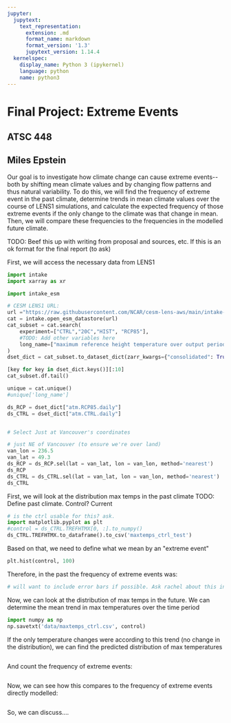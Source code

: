 ```yaml
---
jupyter:
  jupytext:
    text_representation:
      extension: .md
      format_name: markdown
      format_version: '1.3'
      jupytext_version: 1.14.4
  kernelspec:
    display_name: Python 3 (ipykernel)
    language: python
    name: python3
---
```


# Final Project: Extreme Events
## ATSC 448
## Miles Epstein

Our goal is to investigate how climate change can cause extreme events--both by shifting mean climate values and by changing flow patterns and thus natural variability. To do this, we will find the frequency of extreme event in the past climate, determine trends in mean climate values over the course of LENS1 simulations, and calculate the expected frequency of those extreme events if the only change to the climate was that change in mean. Then, we will compare these frequencies to the frequencies in the modelled future climate.

TODO: Beef this up with writing from proposal and sources, etc. If this is an ok format for the final report (to ask)


First, we will access the necessary data from LENS1

```python
import intake
import xarray as xr

import intake_esm

# CESM LENS1 URL:
url ="https://raw.githubusercontent.com/NCAR/cesm-lens-aws/main/intake-catalogs/aws-cesm1-le.json"
cat = intake.open_esm_datastore(url)
cat_subset = cat.search(
    experiment=["CTRL","20C","HIST", "RCP85"],
    #TODO: Add other variables here
    long_name=["maximum reference height temperature over output period", 'minimum reference height temperature over output period'], 
)
dset_dict = cat_subset.to_dataset_dict(zarr_kwargs={"consolidated": True}, storage_options={"anon": True})
```

```python
[key for key in dset_dict.keys()][:10]
cat_subset.df.tail()
```

```python
unique = cat.unique()
#unique['long_name']
```

```python
ds_RCP = dset_dict["atm.RCP85.daily"]
ds_CTRL = dset_dict["atm.CTRL.daily"]


# Select Just at Vancouver's coordinates

# just NE of Vancouver (to ensure we're over land)
van_lon = 236.5
van_lat = 49.3
ds_RCP = ds_RCP.sel(lat = van_lat, lon = van_lon, method='nearest')
ds_RCP
ds_CTRL = ds_CTRL.sel(lat = van_lat, lon = van_lon, method='nearest')
ds_CTRL


```

First, we will look at the distribution max temps in the past climate TODO: Define past climate. Control? Current

```python
# is the ctrl usable for this? ask. 
import matplotlib.pyplot as plt
#control = ds_CTRL.TREFHTMX[0, :].to_numpy()
ds_CTRL.TREFHTMX.to_dataframe().to_csv('maxtemps_ctrl_test')
```

Based on that, we need to define what we mean by an "extreme event"

```python
plt.hist(control, 100)
```

Therefore, in the past the frequency of extreme events was:

```python
# will want to include error bars if possible. Ask rachel about this in class
```

Now, we can look at the distribution of max temps in the future. We can determine the mean trend in max temperatures over the time period

```python
import numpy as np
np.savetxt('data/maxtemps_ctrl.csv', control)
```

If the only temperature changes were according to this trend (no change in the distribution), we can find the predicted distribution of max temperatures

```python

```

And count the frequency of extreme events:

```python

```

Now, we can see how this compares to the frequency of extreme events directly modelled:

```python

```

So, we can discuss....
